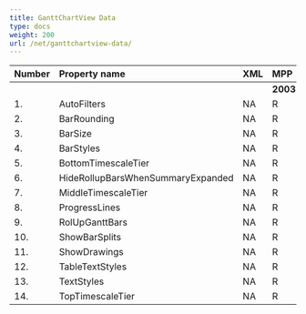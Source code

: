 ```yaml
---
title: GanttChartView Data
type: docs
weight: 200
url: /net/ganttchartview-data/
---
```


|**Number** |**Property name** |**XML** |**MPP** |** |** |** |
| :- | :- | :- | :- | :- | :- | :- |
| | | |**2003** |**2007** |**2010** |**2013** |
|1. |AutoFilters |NA |R |R |R |R |
|2. |BarRounding |NA |R |R |R |R |
|3. |BarSize |NA |R |R |R |R |
|4. |BarStyles |NA |R |R |R |R |
|5. |BottomTimescaleTier |NA |R |R |R |R |
|6. |HideRollupBarsWhenSummaryExpanded |NA |R |R |R |R |
|7. |MiddleTimescaleTier|NA |R |R |R |R |
|8. |ProgressLines|NA|R |R |R |R |
|9. |RolUpGanttBars|NA|R |R |R |R |
|10. |ShowBarSplits|NA|R |R |R |R |
|11. |ShowDrawings|NA|R |R |R |R |
|12. |TableTextStyles|NA|R |R |R |R |
|13. |TextStyles|NA|R |R |R |R |
|14. |TopTimescaleTier|NA|R |R |R |R |

